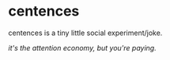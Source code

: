 # centences

centences is a tiny little social experiment/joke.

*it's the attention economy, but you're paying.*

